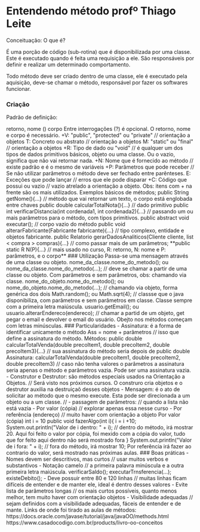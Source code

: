 # Entendendo método profº Thiago Leite

Conceituação: O que é?

É uma porção de código (sub-rotina) que é disponibilizada por uma classe. Este é executado quando é feita uma requisição a ele. São responsáveis por definir e realizar um determinado comportamento.

Todo método deve ser criado dentro de uma classe, ele é executado pela aquisição, deve-se chamar o método, responsável por fazer os softwares funcionar.

### Criação

Padrão de definição:

<?visibilidade? > <?tipo? > <?modificador? > retorno, nome (<?parâmetros? >) <?exceções? > corpo

Entre interrogações (?) é opcional. O retorno, nome e corpo é necessário.

+V: "public", "protected" ou "private" // orientação a objetos

T: Concreto ou abstrato // orientação a objetos

M: "static" ou "final" // orientação a objetos

+R: Tipo de dado ou "void" // é qualquer um dos tipos de dados primitivos básicos, objeto ou uma classe. Ou o vazio, significa que não vai retornar nada.

+N: Nome que é fornecido ao método // existe padrão e é o mesmo de variáveis

+P: Parâmetros que pode receber // Se não utilizar parâmetros o método deve ser fechado entre parênteses.

E: Exceções que pode lançar // erros que ele pode disparar

+C: Código que possui ou vazio // vazio atrelado a orientação a objeto.

Obs: itens com + na frente são os mais utilizados.

Exemplos básicos de métodos;

public String getNome(){...} // método que vai retornar um texto, o corpo está englobada entre chaves

public double calcularTotalNota(){...} // dado primitivo

public int verificarDistancia(int cordenada1, int cordenada2){...} // passando um ou mais parâmetros para o método, com tipos primitivos.

public abstract void executar(); // corpo vazio do método

public void alterarFabricante(Fabricante fabricante){...} // tipo complexo, entidade e objetos fabricante.

public Relatorio gerarDadosAnaliticos(Cliente cliente, list < compra > compras){...} // como passar mais de um parâmetros;

**public static R N(P){...} // mais usado no curso, R: retorno, N: nome e P: parâmetros, e o corpo**

### Utilização

Passa-se uma mensagem através de uma classe ou objeto.

nome_da_classe.nome_do_metodo(); ou nome_da_classe.nome_do_metodo(...); // deve se chamar a partir de uma classe ou objeto. Com parâmetros e sem parâmetros, obs: chamando via classe.

nome_do_objeto.nome_do_metodo(); ou nome_do_objeto.nome_do_metodo(...); // chamando via objeto, forma genérica dos dois



Math.random(); ou Math.sqrt(4); // classse que o java disponibiliza, com parâmetros e sem parâmetros em classe. Classe sempre com a primeira letra maiúscula. 

usuario.getEmail(); ou usuario.alterarEndereco(endereco); // chamar a partid de um objeto, get pegar o email e devolver o email do usuário. Obejto nos métodos começam com letras minúsculas. 

### Particularidades

- Assinatura: é a forma de identificar unicamente o método

Ass = nome + parâmetros // isso que define a assinatura do método.

​	Métodos:

public double calcularTotalVenda(double precoItem1, double precoItem2, double precoItem3){...}

// sua assinatura do método seria depois de public double

​	Assinatura:

calcularTotalVenda(double precoItem1, double precoItem2, double precoItem3)

// caso não tenha valores o parâmetros a assinatura seria apenas o método e parâmetros vazia. Pode ser uma assinatura vazia.

- Construtor e Destrutor: são métodos especiais usados na Orientação a Objetos. // Será visto nos próximos cursos. O construro cria objetos e o destrutor auxilia na destruiçaõ desses objetos

- Mensagem: é o ato de solicitar ao método que o mesmo execute. Esta pode ser direcionada a um objeto ou a um classe. // 

- passagem de parâmetros: // quando a lista não está vazia

   - Por valor (cópia) // explorar apenas essa nesse curso
   - Por referência (endereço) //  muito haver com orientação a objeto

  Por valor (cópia)

  int i = 10

  public void fazerAlgo(int i){

  i = i +10;

  System.out.println("Valor de i dentro: " + i); // dentro do método, irá mostrar 20. Aqui foi feito o valor por cópia, foi mexido com a cópia do valor, tudo que for feito aqui dentro não será mostrado fora

  }

  System.out.println("Valor de i fora: " + i); // fora do método, irá mostrar 10;



Por referência irá fazer ao contrario do valor, será mostrado nas próximas aulas.

### Boas práticas

- Nomes devem ser descritivos, mas curtos // usar muitos verbos e substantivos
- Notação camelo // a primeira palavra minúscula e a outra primeira letra maiúscula. 

verificarSaldo(); executarTrnsferencia(...); existeDebito();

- Deve possuir entre 80 e 120 linhas // muitas linhas ficam difíceis de entender e de manter ele, ideal é dentro desses valores
- Evite lista de parâmetros longas // os mais curtos possíveis, quanto menos melhor, tem muito haver com orientação objetos
- Visibilidade adequadas // sejam definidos com a visibilidade adequadas, fáceis de entender e de mante.



Links de onde foi tirado as aulas de métodos:

https://docs.oracle.com/javase/tutorial/java/javaOO/methods.html

https://www.casadocodigo.com.br/products/livro-oo-conceitos
